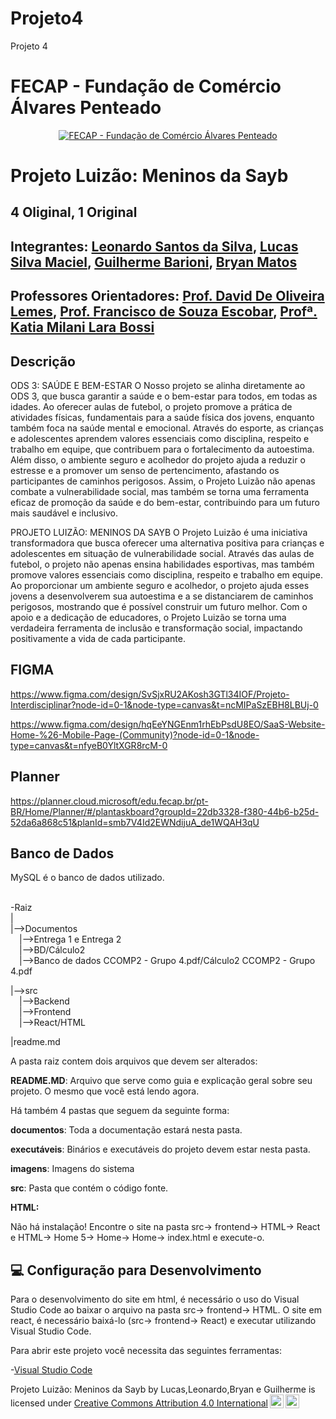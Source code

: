# Projeto4
Projeto 4
# FECAP - Fundação de Comércio Álvares Penteado

<p align="center">
<a href= "https://www.fecap.br/"><img src="https://encrypted-tbn0.gstatic.com/images?q=tbn:ANd9GcRhZPrRa89Kma0ZZogxm0pi-tCn_TLKeHGVxywp-LXAFGR3B1DPouAJYHgKZGV0XTEf4AE&usqp=CAU" alt="FECAP - Fundação de Comércio Álvares Penteado" border="0"></a>
</p>

# Projeto Luizão: Meninos da Sayb

## 4 Oliginal, 1 Original

## Integrantes:  <a href="https://github.com/Leonardoss23">Leonardo Santos da Silva</a>, <a href="https://github.com/LucasSilvaMaciel">Lucas Silva Maciel</a>, <a href="https://github.com/guibarioni">Guilherme Barioni</a>, <a href="https://github.com/BryanMatoss">Bryan Matos</a>

## Professores Orientadores: <a href="https://www.linkedin.com/in/dolemes/">Prof. David De Oliveira Lemes</a>, <a href="">Prof. Francisco de Souza Escobar</a>, <a href="">Profª. Katia Milani Lara Bossi
</a>

## Descrição
ODS 3: SAÚDE E BEM-ESTAR
O Nosso projeto se alinha diretamente ao ODS 3, que busca garantir a saúde e o bem-estar para todos, em todas as idades. Ao oferecer aulas de futebol, o projeto promove a prática de atividades físicas, fundamentais para a saúde física dos jovens, enquanto também foca na saúde mental e emocional. Através do esporte, as crianças e adolescentes aprendem valores essenciais como disciplina, respeito e trabalho em equipe, que contribuem para o fortalecimento da autoestima. Além disso, o ambiente seguro e acolhedor do projeto ajuda a reduzir o estresse e a promover um senso de pertencimento, afastando os participantes de caminhos perigosos. Assim, o Projeto Luizão não apenas combate a vulnerabilidade social, mas também se torna uma ferramenta eficaz de promoção da saúde e do bem-estar, contribuindo para um futuro mais saudável e inclusivo.

PROJETO LUIZÃO: MENINOS DA SAYB
O Projeto Luizão é uma iniciativa transformadora que busca oferecer uma alternativa positiva para crianças e adolescentes em situação de vulnerabilidade social. Através das aulas de futebol, o projeto não apenas ensina habilidades esportivas, mas também promove valores essenciais como disciplina, respeito e trabalho em equipe. Ao proporcionar um ambiente seguro e acolhedor, o projeto ajuda esses jovens a desenvolverem sua autoestima e a se distanciarem de caminhos perigosos, mostrando que é possível construir um futuro melhor. Com o apoio e a dedicação de educadores, o Projeto Luizão se torna uma verdadeira ferramenta de inclusão e transformação social, impactando positivamente a vida de cada participante.

## FIGMA
https://www.figma.com/design/SvSjxRU2AKosh3GTl34IOF/Projeto-Interdisciplinar?node-id=0-1&node-type=canvas&t=ncMIPaSzEBH8LBUj-0

https://www.figma.com/design/hqEeYNGEnm1rhEbPsdU8EO/SaaS-Website-Home-%26-Mobile-Page-(Community)?node-id=0-1&node-type=canvas&t=nfyeB0YltXGR8rcM-0
## Planner
https://planner.cloud.microsoft/edu.fecap.br/pt-BR/Home/Planner/#/plantaskboard?groupId=22db3328-f380-44b6-b25d-52da6a868c51&planId=smb7V4Id2EWNdijuA_de1WQAH3qU

## Banco de Dados
MySQL é o banco de dados utilizado.<br><br>

-Raiz<br>
|<br>
|-->Documentos<br>
  &emsp;|-->Entrega 1 e Entrega 2<br>
  &emsp;|-->BD/Cálculo2<br>
  &emsp;|-->Banco de dados CCOMP2 - Grupo 4.pdf/Cálculo2 CCOMP2 - Grupo 4.pdf<br>

|-->src<br>
  &emsp;|-->Backend<br>
  &emsp;|-->Frontend<br>
  &emsp;|-->React/HTML

  |readme.md<br>

A pasta raiz contem dois arquivos que devem ser alterados:

<b>README.MD</b>: Arquivo que serve como guia e explicação geral sobre seu projeto. O mesmo que você está lendo agora.

Há também 4 pastas que seguem da seguinte forma:

<b>documentos</b>: Toda a documentação estará nesta pasta.

<b>executáveis</b>: Binários e executáveis do projeto devem estar nesta pasta.

<b>imagens</b>: Imagens do sistema

<b>src</b>: Pasta que contém o código fonte.

<b>HTML:</b>

Não há instalação!
Encontre o site na pasta src-> frontend-> HTML-> React e HTML-> Home 5-> Home-> Home-> index.html e execute-o.

## 💻 Configuração para Desenvolvimento

Para o desenvolvimento do site em html, é necessário o uso do Visual Studio Code ao baixar o arquivo na pasta src-> frontend-> HTML. O site em react, é necessário baixá-lo (src-> frontend-> React) e executar utilizando Visual Studio Code.

Para abrir este projeto você necessita das seguintes ferramentas:

-<a href="https://code.visualstudio.com/">Visual Studio Code</a>

<p xmlns:cc="http://creativecommons.org/ns#" xmlns:dct="http://purl.org/dc/terms/"><span property="dct:title">Projeto Luizão: Meninos da Sayb</span> by <span property="cc:attributionName">Lucas,Leonardo,Bryan e Guilherme</span> is licensed under <a href="https://creativecommons.org/licenses/by/4.0/?ref=chooser-v1" target="_blank" rel="license noopener noreferrer" style="display:inline-block;">Creative Commons Attribution 4.0 International<img style="height:22px!important;margin-left:3px;vertical-align:text-bottom;" src="https://mirrors.creativecommons.org/presskit/icons/cc.svg?ref=chooser-v1" alt=""><img style="height:22px!important;margin-left:3px;vertical-align:text-bottom;" src="https://mirrors.creativecommons.org/presskit/icons/by.svg?ref=chooser-v1" alt=""></a></p>
